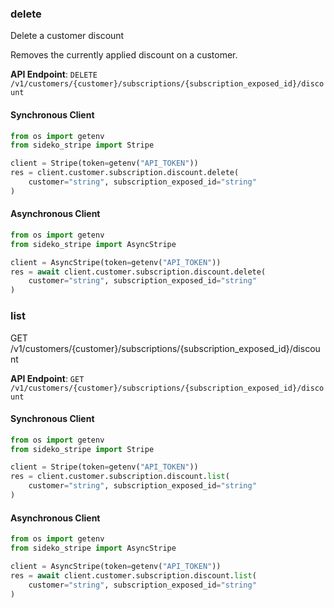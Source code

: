 
### delete <a name="delete"></a>
Delete a customer discount

<p>Removes the currently applied discount on a customer.</p>

**API Endpoint**: `DELETE /v1/customers/{customer}/subscriptions/{subscription_exposed_id}/discount`

#### Synchronous Client

```python
from os import getenv
from sideko_stripe import Stripe

client = Stripe(token=getenv("API_TOKEN"))
res = client.customer.subscription.discount.delete(
    customer="string", subscription_exposed_id="string"
)
```

#### Asynchronous Client

```python
from os import getenv
from sideko_stripe import AsyncStripe

client = AsyncStripe(token=getenv("API_TOKEN"))
res = await client.customer.subscription.discount.delete(
    customer="string", subscription_exposed_id="string"
)
```

### list <a name="list"></a>
GET /v1/customers/{customer}/subscriptions/{subscription_exposed_id}/discount



**API Endpoint**: `GET /v1/customers/{customer}/subscriptions/{subscription_exposed_id}/discount`

#### Synchronous Client

```python
from os import getenv
from sideko_stripe import Stripe

client = Stripe(token=getenv("API_TOKEN"))
res = client.customer.subscription.discount.list(
    customer="string", subscription_exposed_id="string"
)
```

#### Asynchronous Client

```python
from os import getenv
from sideko_stripe import AsyncStripe

client = AsyncStripe(token=getenv("API_TOKEN"))
res = await client.customer.subscription.discount.list(
    customer="string", subscription_exposed_id="string"
)
```
